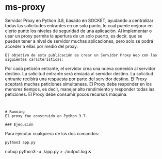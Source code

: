 # ms-proxy

Servidor Proxy en Python 3.8, basado en SOCKET, ayudando a centralizar todas las solicitudes entrantes en un solo punto, lo cual puede mejorar en cierto punto los niveles de seguridad de una aplicación. 
Al implementar o usar un proxy permite la apertura de un solo puerto, es decir, que se pueden tener a nivel de servidor muchas aplicaciones, pero solo se podrá acceder a ellas por medio del proxy.
```
El objetivo de esta publicación es crear un Servidor Proxy Web con las siguientes características:
```
Por cada petición entrante, el servidor crea una nueva conexión al servidor destino.
La solicitud entrante será enviada al servidor destino.
La solicitud entrante recibirá una respuesta por parte del servidor destino.
El Proxy aceptará muchas peticiones simultaneas.
El Proxy debe responder en los menores tiempos, es decir, manejar alto rendimiento y responder todas las peticiones.
El Proxy debe consumir pocos recursos máquina.
```


# Running 
El proxy fue construido en Python 3.7.

### Ejecución
```
Para ejecutar cualquiera de los dos comandos:
```
python3 app.py
```
nohup python3 -u ./app.py > ./output.log &
```
